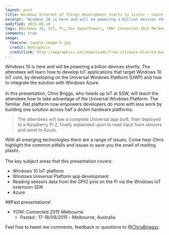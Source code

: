 ```yaml
---
layout: post
title: Windows Internet of Things development starts to sizzle – Learn the Universal Windows Platform
excerpt: "Windows 10 is here and will be powering a billion devices shortly!"
modified: 2015-08-10
tags: [Windows 10, IoT, Pi, Dev SuperPowers, YOW! Connected 2015 Melbourne, YOW!]
comments: true
image:
  feature: sample-image-5.jpg
  credit: WeGraphics
  creditlink: http://wegraphics.net/downloads/free-ultimate-blurred-background-pack/
---
```


Windows 10 is here and will be powering a billion devices shortly. The attendees will learn how to develop IoT applications that target Windows 10 IoT core, by developing on the Universal Windows Platform (UWP) and how to integrate the solution with Windows Azure.<br><br>In this presentation, Chris Briggs, who heads up IoT at SSW, will teach the attendees how to take advantage of the Universal Windows Platform. The familiar .Net platform now empowers developers do more with less work by building one solution across half a dozen hardware platforms.

> The attendees will see a complete Universal app built, then deployed to a Raspberry Pi 2, finally expanded upon to read input from sensors and send to Azure.

With all emerging technologies there are a range of issues. Come hear Chris highlight the common pitfalls and issues to save you the smell of melting plastic.<br><br>The key subject areas that this presentation covers:

- Windows 10 IoT platform 
- Windows Universal Platform app development
- Reading sensors data from the GPIO pins on the Pi via the Windows IoT extension SDK 
- Azure

##Past presentations!

* YOW! Connected 2015 Melbourne
  * Pasted : 17-18/09/2015 - Melbourne, Australia

Feel free to tweet me comments, feedback or questions to [@ChrisBriggsy](https://twitter.com/ChrisBriggsy).
